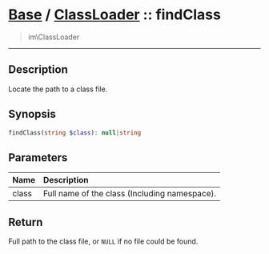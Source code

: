 # [Base](base.md) / [ClassLoader](base-ClassLoader.md) :: findClass
 > im\ClassLoader
____

## Description
Locate the path to a class file.

## Synopsis
```php
findClass(string $class): null|string
```

## Parameters
| Name | Description |
| :--- | :---------- |
| class | Full name of the class (Including namespace). |

## Return
Full path to the class file, or `NULL` if no file could be found.
